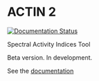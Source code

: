 # ACTIN 2

[![Documentation Status](https://readthedocs.org/projects/actin2/badge/?version=latest)](https://actin2.readthedocs.io/en/latest/?badge=latest)

Spectral Activity Indices Tool

Beta version. In development.

See the [documentation](https://actin2.readthedocs.io/en/latest/index.html#)

